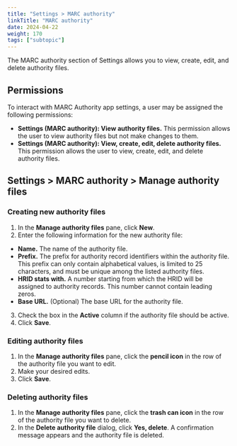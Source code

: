 ```yaml
---
title: "Settings > MARC authority"
linkTitle: "MARC authority"
date: 2024-04-22
weight: 170
tags: ["subtopic"]   
---
```


The MARC authority section of Settings allows you to view, create, edit, and delete authority files.

## Permissions

To interact with MARC Authority app settings, a user may be assigned the following permissions:

- **Settings (MARC authority): View authority files.** This permission allows the user to view authority files but not make changes to them.
- **Settings (MARC authority): View, create, edit, delete authority files.** This permission allows the user to view, create, edit, and delete authority files.

## Settings > MARC authority > Manage authority files

### Creating new authority files

1. In the **Manage authority files** pane, click **New**.
2. Enter the following information for the new authority file:
  -  **Name.** The name of the authority file.
  -  **Prefix.** The prefix for authority record identifiers within the authority file. This prefix can only contain alphabetical values, is limited to 25 characters, and must be unique among the listed authority files.
  -  **HRID stats with.** A number starting from which the HRID will be assigned to authority records. This number cannot contain leading zeros.
  -  **Base URL.** (Optional) The base URL for the authority file.
3. Check the box in the **Active** column if the authority file should be active.
4. Click **Save**.

### Editing authority files

1. In the **Manage authority files** pane, click the **pencil icon** in the row of the authority file you want to edit.
2. Make your desired edits.
3. Click **Save**.

### Deleting authority files

1. In the **Manage authority files** pane, click the **trash can icon** in the row of the authority file you want to delete.
2. In the **Delete authority file** dialog, click **Yes, delete**. A confirmation message appears and the authority file is deleted.
